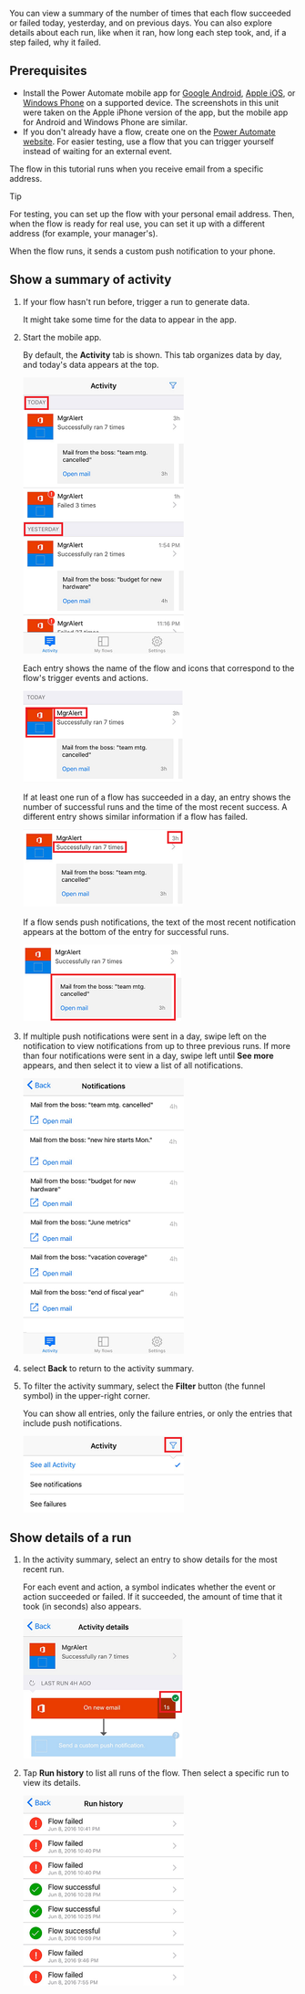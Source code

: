 You can view a summary of the number of times that each flow succeeded or failed today, yesterday, and on previous days. You can also explore details about each run, like when it ran, how long each step took, and, if a step failed, why it failed.

## Prerequisites

* Install the Power Automate mobile app for [Google Android](https://aka.ms/flowmobiledocsandroid), [Apple iOS](https://aka.ms/flowmobiledocsios), or [Windows Phone](https://aka.ms/flowmobilewindows) on a supported device. The screenshots in this unit were taken on the Apple iPhone version of the app, but the mobile app for Android and Windows Phone are similar.
* If you don't already have a flow, create one on the [Power Automate website](https://flow.microsoft.com/). For easier testing, use a flow that you can trigger yourself instead of waiting for an external event.

The flow in this tutorial runs when you receive email from a specific address.

> [!TIP]
> For testing, you can set up the flow with your personal email address. Then, when the flow is ready for real use, you can set it up with a different address (for example, your manager's).

When the flow runs, it sends a custom push notification to your phone.

## Show a summary of activity

1. If your flow hasn't run before, trigger a run to generate data.

    It might take some time for the data to appear in the app.

1. Start the mobile app.

    By default, the **Activity** tab is shown. This tab organizes data by day, and today's data appears at the top.

    ![Activity organized by day](../media/activity-day2.png)

    Each entry shows the name of the flow and icons that correspond to the flow's trigger events and actions.

    ![Name and trigger event/action icons for a flow](../media/activity-flow-name.png)

    If at least one run of a flow has succeeded in a day, an entry shows the number of successful runs and the time of the most recent success. A different entry shows similar information if a flow has failed.

    ![Summary of successes or failures](../media/activity-summary.png)

    If a flow sends push notifications, the text of the most recent notification appears at the bottom of the entry for successful runs.

    ![Example of a push notification](../media/activity-notification.png)

1. If multiple push notifications were sent in a day, swipe left on the notification to view notifications from up to three previous runs. If more than four notifications were sent in a day, swipe left until **See more** appears, and then select it to view a list of all notifications.

    ![Example of multiple push notifications](../media/activity-notification-list.png)

1. select **Back** to return to the activity summary.
1. To filter the activity summary, select the **Filter** button (the funnel symbol) in the upper-right corner.

    You can show all entries, only the failure entries, or only the entries that include push notifications.

    ![Show all runs, only failures, or only notifications](../media/activity-filter.png)

## Show details of a run

1. In the activity summary, select an entry to show details for the most recent run.

    For each event and action, a symbol indicates whether the event or action succeeded or failed. If it succeeded, the amount of time that it took (in seconds) also appears.

    ![Details of a run](../media/activity-icons.png)

1. Tap **Run history** to list all runs of the flow. Then select a specific run to view its details.

    ![Success/failure history](../media/history-mixed.png)
